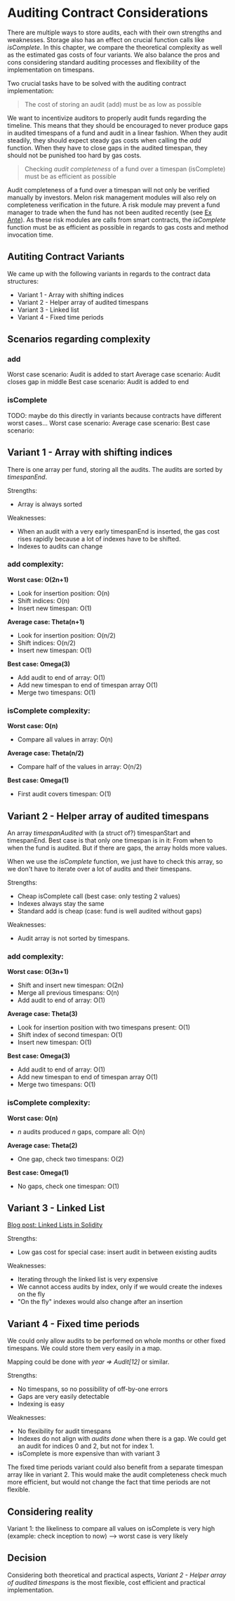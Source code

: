 # Auditing Contract Considerations

There are multiple ways to store audits, each with their own strengths and weaknesses. Storage also has an effect on crucial function calls like _isComplete_. In this chapter, we compare the theoretical complexity as well as the estimated gas costs of four variants. We also balance the pros and cons considering standard auditing processes and flexibility of the implementation on timespans.

Two crucial tasks have to be solved with the auditing contract implementation:

> The cost of storing an audit (add) must be as low as possible

We want to incentivize auditors to properly audit funds regarding the timeline. This means that they should be encouraged to never produce gaps in audited timespans of a fund and audit in a linear fashion. When they audit steadily, they should expect steady gas costs when calling the _add_ function. When they have to close gaps in the audited timespan, they should not be punished too hard by gas costs.

> Checking _audit completeness_ of a fund over a timespan (isComplete) must be as efficient as possible

Audit completeness of a fund over a timespan will not only be verified manually by investors. Melon risk management modules will also rely on completeness verification in the future. A risk module may prevent a fund manager to trade when the fund has not been audited recently (see [Ex Ante](http://www.docs.melonport.com/chapters/risk_engineering.html#ex-ante---engineering)). As these risk modules are calls from smart contracts, the _isComplete_ function must be as efficient as possible in regards to gas costs and method invocation time.

## Autiting Contract Variants

We came up with the following variants in regards to the contract data structures:
* Variant 1 - Array with shifting indices
* Variant 2 - Helper array of audited timespans
* Variant 3 - Linked list
* Variant 4 - Fixed time periods

## Scenarios regarding complexity

### add
Worst case scenario: Audit is added to start
Average case scenario: Audit closes gap in middle
Best case scenario: Audit is added to end

### isComplete
TODO: maybe do this directly in variants because contracts have different worst cases...
Worst case scenario: 
Average case scenario:
Best case scenario:


## Variant 1 - Array with shifting indices
There is one array per fund, storing all the audits. The audits are sorted by _timespanEnd_.

Strengths:
* Array is always sorted

Weaknesses: 
* When an audit with a very early timespanEnd is inserted, the gas cost rises rapidly because a lot of indexes have to be shifted.
* Indexes to audits can change

### add complexity:
**Worst case: O(2n+1)**
* Look for insertion position: O(n)
* Shift indices: O(n)
* Insert new timespan: O(1)

**Average case: Theta(n+1)**
* Look for insertion position: O(n/2)
* Shift indices: O(n/2)
* Insert new timespan: O(1)

**Best case: Omega(3)**
* Add audit to end of array: O(1)
* Add new timespan to end of timespan array O(1)
* Merge two timespans: O(1)

### isComplete complexity:
**Worst case: O(n)**
* Compare all values in array: O(n)

**Average case: Theta(n/2)**
* Compare half of the values in array: O(n/2)

**Best case: Omega(1)**
* First audit covers timespan: O(1)

## Variant 2 - Helper array of audited timespans
An array _timespanAudited_ with (a struct of?) timespanStart and timespanEnd.
Best case is that only one timespan is in it: From when to when the fund is audited.
But if there are gaps, the array holds more values.

When we use the _isComplete_ function, we just have to check this array, so we don't have to iterate over a lot of audits and their timespans.

Strengths:
* Cheap isComplete call (best case: only testing 2 values)
* Indexes always stay the same
* Standard add is cheap (case: fund is well audited without gaps)

Weaknesses:
* Audit array is not sorted by timespans.

### add complexity:
**Worst case: O(3n+1)**
* Shift and insert new timespan: O(2n)
* Merge all previous timespans: O(n)
* Add audit to end of array: O(1)

**Average case: Theta(3)**
* Look for insertion position with two timespans present: O(1)
* Shift index of second timespan: O(1)
* Insert new timespan: O(1)

**Best case: Omega(3)**
* Add audit to end of array: O(1)
* Add new timespan to end of timespan array O(1)
* Merge two timespans: O(1)

### isComplete complexity:
**Worst case: O(n)**
* _n_ audits produced _n_ gaps, compare all: O(n)

**Average case: Theta(2)**
* One gap, check two timespans: O(2)

**Best case: Omega(1)**
* No gaps, check one timespan: O(1)

## Variant 3 - Linked List
[Blog post: Linked Lists in Solidity](https://medium.com/coinmonks/linked-lists-in-solidity-cfd967af389b)

Strengths:
* Low gas cost for special case: insert audit in between existing audits

Weaknesses: 
* Iterating through the linked list is very expensive
* We cannot access audits by index, only if we would create the indexes on the fly
* "On the fly" indexes would also change after an insertion

## Variant 4 - Fixed time periods
We could only allow audits to be performed on whole months or other fixed timespans. We could store them very easily in a map.

Mapping could be done with *year => Audit[12]* or similar.

Strengths:
* No timespans, so no possibility of off-by-one errors
* Gaps are very easily detectable
* Indexing is easy

Weaknesses:
* No flexibility for audit timespans
* Indexes do not align with _audits done_ when there is a gap. We could get an audit for indices 0 and 2, but not for index 1.
* isComplete is more expensive than with variant 3

The fixed time periods variant could also benefit from a separate timespan array like in variant 2. This would make the audit completeness check much more efficient, but would not change the fact that time periods are not flexible.

## Considering reality
Variant 1: the likeliness to compare all values on isComplete is very high (example: check inception to now) --> worst case is very likely

## Decision
Considering both theoretical and practical aspects, _Variant 2 - Helper array of audited timespans_ is the most flexible, cost efficient and practical implementation.